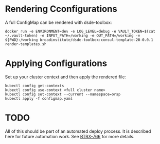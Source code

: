 # Rendering Cconfigurations

A full ConfigMap can be rendered with dsde-toolbox:

```
docker run -e ENVIRONMENT=dev -e LOG_LEVEL=debug -e VAULT_TOKEN=$(cat ~/.vault-token) -e INPUT_PATH=/working -e OUT_PATH=/working -v ${PWD}:/working broadinstitute/dsde-toolbox:consul-template-20-0.0.1 render-templates.sh
```

# Applying Configurations
Set up your cluster context and then apply the rendered file:

```
kubectl config get-contexts
kubectl config use-context <full cluster name>
kubectl config set-context --current --namespace=orsp
kubectl apply -f configmap.yaml
```

# TODO
All of this should be part of an automated deploy process. It is described here for future 
automation work. See [BTRX-766](https://broadinstitute.atlassian.net/browse/BTRX-766) for more 
details.